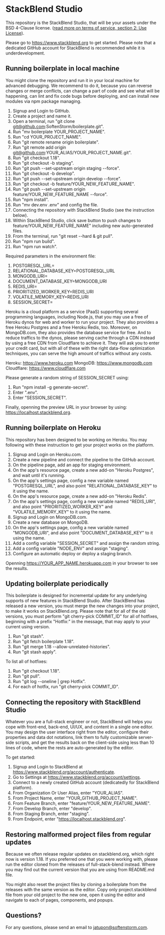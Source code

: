 # StackBlend Studio

This repository is the StackBlend Studio, that will be your assets under the BSD 4-Clause license. ([read more on terms of service, section 2: Use License](https://www.softenstorm.com/stackblend-policy-and-terms)).

Please go to https://www.stackblend.org to get started. Please note that a dedicated GitHub account for StackBlend is recommended while it is underdevelopment.

## Running boilerplate in local machine

You might clone the repository and run it in your local machine for advanced debugging. We recommend to do it, because you can reverse changes or merge conflicts, can change a part of code and see what will be happening, can lint and fix code bugs before deploying, and can install new modules via npm package managing.

1. Signup and Login to GitHub.
2. Create a project and name it.
3. Open a terminal, run "git clone git@github.com:SoftenStorm/boilerplate.git".
4. Run "mv boilerplate YOUR_PROJECT_NAME".
5. Run "cd YOUR_PROJECT_NAME".
6. Run "git remote rename origin boilerplate".
7. Run "git remote add origin git@github.com:YOUR_ALIAS/YOUR_PROJECT_NAME.git".
8. Run "git checkout 1.18".
9. Run "git checkout -b staging".
10. Run "git push --set-upstream origin staging --force".
11. Run "git checkout -b develop".
12. Run "git push --set-upstream origin develop --force".
13. Run "git checkout -b feature/YOUR_NEW_FEATURE_NAME".
14. Run "git push --set-upstream origin feature/YOUR_NEW_FEATURE_NAME --force".
15. Run "npm install".
16. Run "mv dev.env .env" and config the file.
17. Connecting the repository with StackBlend Studio (see the instruction below).
18. Within StackBlend Studio, click save button to push changes to feature/YOUR_NEW_FEATURE_NAME" including new auto-generated files.
19. From the terminal, run "git reset --hard & git pull".
20. Run "npm run build".
21. Run "npm run watch".

Required parameters in the environment file:

1. POSTGRESQL_URL=
2. RELATIONAL_DATABASE_KEY=POSTGRESQL_URL
3. MONGODB_URI=
4. DOCUMENT_DATABASE_KEY=MONGODB_URI
5. REDIS_URI=
6. PRIORITIZED_WORKER_KEY=REDIS_URI
7. VOLATILE_MEMORY_KEY=REDIS_URI
8. SESSION_SECRET=

Heroku is a cloud platform as a service (PaaS) supporting several programming languages, including Node.js, that you may use a free of Heroku dynos for web and worker to run your project. They also provides a free Heroku Postgres and a free Heroku Redis, too. Moreover, on MongoDB.com, they also provides the database service for free. And to reduce traffics to the dynos, please serving cache through a CDN instead by using a free CDN from Cloudflare to achieve it. They will ask you to enter your credit card, but with all of these with the right data-flow optimization techniques, you can serve the high amount of traffics without any costs.

Heroku: https://www.heroku.com
MongoDB: https://www.mongodb.com
Cloudflare: https://www.cloudflare.com

Please generate a random string of SESSION_SECRET using:

1. Run "npm install -g generate-secret".
2. Enter ".env".
3. Enter "SESSION_SECRET".

Finally, openning the preview URL in your browser by using: https://localhost.stackblend.org.

## Running boilerplate on Heroku

This repository has been designed to be working on Heroku. You may following with these instruction to get your project works on the platform.

1. Signup and Login on Heroku.com.
2. Create a new pipeline and connect the pipeline to the GitHub account.
3. On the pipeline page, add an app for staging environment.
4. On the app's resource page, create a new add-on "Heroku Postgres", and wait until it's running.
5. On the app's settings page, config a new variable named "POSTGRESQL_URL", 
   and also point "RELATIONAL_DATABASE_KEY" to it using the name.
6. On the app's resource page, create a new add-on "Heroku Redis".
7. On the app's settings page, config a new variable named "REDIS_URI",
   and also point "PRIORITIZED_WORKER_KEY" and "VOLATILE_MEMORY_KEY" to it using the name.
8. Signup and Login on MongoDB.com.
9. Create a new database on MongoDB.
10. On the app's settings page, config a new variable named "MONGODB_URI",
    and also point "DOCUMENT_DATABASE_KEY" to it using the name.
11. Add a config variable "SESSION_SECRET" and assign the random string.
12. Add a config variable "NODE_ENV" and assign "staging".
13. Configure an automatic deploy or deploy a staging branch.

Openning https://YOUR_APP_NAME.herokuapp.com in your browser to see the results.

## Updating boilerplate periodically

This boilerplate is designed for incremental update for any underlying supports of new features in StackBlend Studio. After StackBlend has released a new version, you must merge the new changes into your project, to make it works on StackBlend.org. Please note that for all of the old versions, you must perform "git cherry-pick COMMIT_ID" for all of hotfixes, beginning with a prefix "Hotfix:" in the message, that may apply to your current using version.

1. Run "git stash".
2. Run "git fetch boilerplate 1.18".
3. Run "git merge 1.18 --allow-unrelated-histories".
4. Run "git stash apply".

To list all of hotfixes:

1. Run "git checkout 1.18".
2. Run "git pull".
3. Run "git log --oneline | grep Hotfix".
4. For each of hotfix, run "git cherry-pick COMMIT_ID".

## Connecting the repository with StackBlend Studio

Whatever you are a full-stack engineer or not, StackBlend will helps you cope with front-end, back-end, UI/UX, and content in a single one editor. You may design the user interface right from the editor, configure their properties and data dot notations, link them to fully customizable server-side scripts, and get the results back on the client-side using less than 10 lines of code, where the rests are auto-generated by the editor.

To get started:

1. Signup and Login to StackBlend at https://www.stackblend.org/account/authenticate.
2. Go to Settings at https://www.stackblend.org/account/settings.
3. Connect to a newly created GitHub account (dedicatedly for StackBlend platform).
4. From Organization Or User Alias, enter "YOUR_ALIAS".
5. From Project Name, enter "YOUR_GITHUB_PROJECT_NAME".
6. From Feature Branch, enter "feature/YOUR_NEW_FEATURE_NAME".
7. From Develop Branch, enter "develop".
8. From Staging Branch, enter "staging".
9. From Endpoint, enter "https://localhost.stackblend.org".

## Restoring malformed project files from regular updates

Because we often release regular updates on stackblend.org, which right now is version 1.18. If you preferred one that you were working with, please run the editor cloned from the releases of full-stack-blend instead. Where you may find out the current version that you are using from README.md file.

You might also reset the project files by cloning a boilerplate from the releases with the same version as the editor. Copy only project.stackblend file from your old project to the new one, open it using the editor and navigate to each of pages, components, and popups.

## Questions?

For any questions, please send an email to [jatupon@softenstorm.com](mailto:jatupon@softenstorm.com).
